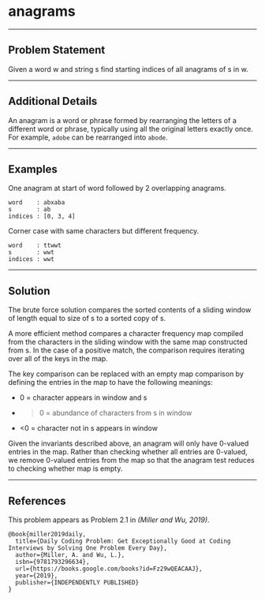 # anagrams

---
## Problem Statement
Given a word w and string s find starting indices of all anagrams of s in w.

---
## Additional Details
An anagram is a word or phrase formed by rearranging the letters of a different
word or phrase, typically using all the original letters exactly once. For
example, `adobe` can be rearranged into `abode`.

---
## Examples
One anagram at start of word followed by 2 overlapping anagrams.
```
word    : abxaba
s       : ab
indices : [0, 3, 4]
```

Corner case with same characters but different frequency.
```
word    : ttwwt
s       : wwt
indices : wwt
```

---
## Solution
The brute force solution compares the sorted contents of a sliding window of
length equal to size of s to a sorted copy of s.

A more efficient method compares a character frequency map compiled from the
characters in the sliding window with the same map constructed from s.  In the
case of a positive match, the comparison requires iterating over all of the
keys in the map.

The key comparison can be replaced with an empty map comparison by defining
the entries in the map to have the following meanings:
* 0  = character appears in window and s
* >0 = abundance of characters from s in window
* <0 = character not in s appears in window

Given the invariants described above, an anagram will only have 0-valued
entries in the map.  Rather than checking whether all entries are 0-valued,
we remove 0-valued entries from the map so that the anagram test reduces to
checking whether map is empty.

---
## References

This problem appears as Problem 2.1 in
<cite data-cite="miller2019daily">(Miller and Wu, 2019)</cite>.

```
@book{miller2019daily,
  title={Daily Coding Problem: Get Exceptionally Good at Coding Interviews by Solving One Problem Every Day},
  author={Miller, A. and Wu, L.},
  isbn={9781793296634},
  url={https://books.google.com/books?id=Fz29wQEACAAJ},
  year={2019},
  publisher={INDEPENDENTLY PUBLISHED}
}
```

